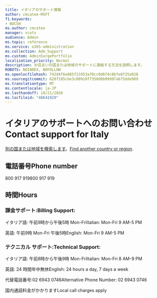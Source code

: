 ```yaml
---
title: イタリアのサポート情報
author: cmcatee-MSFT
f1.keywords:
- NOCSH
ms.author: cmcatee
manager: scotv
audience: Admin
ms.topic: reference
ms.service: o365-administration
ms.collection: Adm_Support
ms.custom: AdminSurgePortfolio
localization_priority: Normal
description: お住まいの国または地域のサポートに連絡する方法を説明します。
ROBOTS: NOINDEX, NOFOLLOW
ms.openlocfilehash: 742d4f6e885f21053a70cc0d6f4c8bfe8f25a928
ms.sourcegitcommit: 628f195cbe3c00910f7350d8b09997a675dde989
ms.translationtype: MT
ms.contentlocale: ja-JP
ms.lasthandoff: 10/21/2020
ms.locfileid: "48641929"
---
```

# <a name="contact-support-for-italy"></a><span data-ttu-id="90c62-103">イタリアのサポートへのお問い合わせ</span><span class="sxs-lookup"><span data-stu-id="90c62-103">Contact support for Italy</span></span>

<span data-ttu-id="90c62-104">[別の国または地域を検索します](../contact-support-for-business-products.md)。</span><span class="sxs-lookup"><span data-stu-id="90c62-104">[Find another country or region](../contact-support-for-business-products.md).</span></span>

## <a name="phone-number"></a><span data-ttu-id="90c62-105">電話番号</span><span class="sxs-lookup"><span data-stu-id="90c62-105">Phone number</span></span>
<span data-ttu-id="90c62-106">800 917 919</span><span class="sxs-lookup"><span data-stu-id="90c62-106">800 917 919</span></span>

## <a name="hours"></a><span data-ttu-id="90c62-107">時間</span><span class="sxs-lookup"><span data-stu-id="90c62-107">Hours</span></span>
### <a name="billing-support"></a><span data-ttu-id="90c62-108">課金サポート:</span><span class="sxs-lookup"><span data-stu-id="90c62-108">Billing Support:</span></span>

<span data-ttu-id="90c62-109">イタリア語: 午前9時から午後5時 Mon-Fri</span><span class="sxs-lookup"><span data-stu-id="90c62-109">Italian: Mon-Fri 9 AM-5 PM</span></span>

<span data-ttu-id="90c62-110">英語: 午前9時 Mon-Fri 午後5時</span><span class="sxs-lookup"><span data-stu-id="90c62-110">English: Mon-Fri 9 AM-5 PM</span></span>

### <a name="technical-support"></a><span data-ttu-id="90c62-111">テクニカル サポート:</span><span class="sxs-lookup"><span data-stu-id="90c62-111">Technical Support:</span></span>

<span data-ttu-id="90c62-112">イタリア語: 午前8時から午後9時 Mon-Fri</span><span class="sxs-lookup"><span data-stu-id="90c62-112">Italian: Mon-Fri 8 AM-9 PM</span></span>

<span data-ttu-id="90c62-113">英語: 24 時間年中無休</span><span class="sxs-lookup"><span data-stu-id="90c62-113">English: 24 hours a day, 7 days a week</span></span>

<span data-ttu-id="90c62-114">代替電話番号:02 6943 0746</span><span class="sxs-lookup"><span data-stu-id="90c62-114">Alternative Phone Number: 02 6943 0746</span></span>

<span data-ttu-id="90c62-115">国内通話料金がかかります</span><span class="sxs-lookup"><span data-stu-id="90c62-115">Local call charges apply</span></span>
